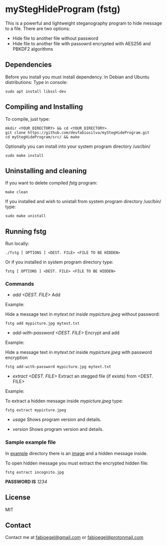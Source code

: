 # myStegHideProgram (fstg)

This is a powerful and lightweight steganography program to hide message to a file. There are two options:

- Hide file to another file without password
- Hide file to another file with passowrd encrypted with AES256 and PBKDF2 algorithms

## Dependencies

Before you install you must install dependency. In Debian and Ubuntu distributions:
Type in console:

```
sudo apt install libssl-dev
```

## Compiling and Installing

To compile, just type:

```
mkdir <YOUR_DIRECTORY> && cd <YOUR_DIRECTORY>
git clone https://github.com/devfabiosilva/myStegHideProgram.git
cd myStegHideProgram/src/ && make
```

Optionally you can install into your system program directory /usr/bin/

```
sudo make install
```

## Uninstalling and cleaning

If you want to delete compiled _fstg_ program:

```
make clean
```

If you installed and wish to unistall from system program directory /usr/bin/ type:

```
sudo make unistall
```

## Running fstg

Run locally:

```
./fstg [ OPTIONS ] <DEST. FILE> <FILE TO BE HIDDEN>
```

Or if you installed in system program directory type:

```
fstg [ OPTIONS ] <DEST. FILE> <FILE TO BE HIDDEN>
```

### Commands


- _add <DEST. FILE> <FILE TO BE HIDDEN>_ Add <FILE TO BE HIDDEN> to <DEST. FILE>

Example:

Hide a message text in _mytext.txt inside_ _mypicture.jpeg_ without password:

```
fstg add mypicture.jpg mytext.txt
```

- _add-with-password <DEST. FILE> <FILE TO BE HIDDEN>_ Encrypt and add <FILE TO BE HIDDEN> to <DEST. FILE>

Example:

Hide a message text in _mytext.txt_ inside _mypicture.jpeg_ with password encryption

```
fstg add-with-password mypicture.jpg mytext.txt
```

- _extract <DEST. FILE>_ Extract an stegged file (if exists) from <DEST. FILE>

Example:

To extract a hidden message inside _mypicture.jpeg_ type:

```
fstg extract mypicture.jpeg
```

- _usage_ Shows program version and details.

- _version_ Shows program version and details.

### Sample example file

In [example](/example/) directory there is an [image](/example/incognito.jpg) and a hidden message inside.

To open hidden message you must extract the encrypted hidden file:

```
fstg extract incognito.jpg
```

**PASSWORD IS** _1234_

## License

MIT

## Contact

Contact me at [fabioegel@gmail.com](mailto:fabioegel@gmail.com) or [fabioegel@protonmail.com](mailto:fabioegel@protonmail.com)

